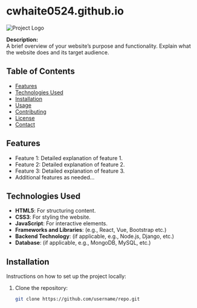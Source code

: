 # cwhaite0524.github.io
![Project Logo](link-to-logo)

**Description:**  
A brief overview of your website’s purpose and functionality. Explain what the website does and its target audience.

## Table of Contents

- [Features](#features)
- [Technologies Used](#technologies-used)
- [Installation](#installation)
- [Usage](#usage)
- [Contributing](#contributing)
- [License](#license)
- [Contact](#contact)

## Features

- Feature 1: Detailed explanation of feature 1.
- Feature 2: Detailed explanation of feature 2.
- Feature 3: Detailed explanation of feature 3.
- Additional features as needed...

## Technologies Used

- **HTML5**: For structuring content.
- **CSS3**: For styling the website.
- **JavaScript**: For interactive elements.
- **Frameworks and Libraries**: (e.g., React, Vue, Bootstrap etc.)
- **Backend Technology**: (if applicable, e.g., Node.js, Django, etc.)
- **Database**: (if applicable, e.g., MongoDB, MySQL, etc.)

## Installation

Instructions on how to set up the project locally:

1. Clone the repository:
   ```bash
   git clone https://github.com/username/repo.git
